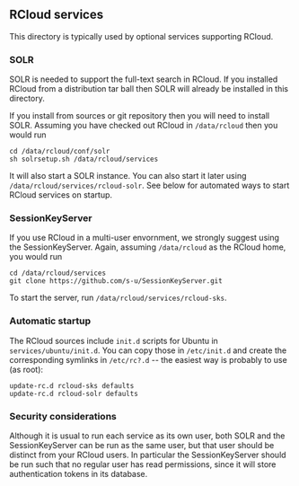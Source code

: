 ## RCloud services

This directory is typically used by optional services supporting RCloud.

### SOLR

SOLR is needed to support the full-text search in RCloud. If you
installed RCloud from a distribution tar ball then SOLR will already
be installed in this directory.

If you install from sources or git repository then you will need to
install SOLR. Assuming you have checked out RCloud in `/data/rcloud`
then you would run

    cd /data/rcloud/conf/solr
    sh solrsetup.sh /data/rcloud/services

It will also start a SOLR instance. You can also start it later using
`/data/rcloud/services/rcloud-solr`. See below for automated ways to
start RCloud services on startup.


### SessionKeyServer

If you use RCloud in a multi-user envornment, we strongly suggest
using the SessionKeyServer. Again, assuming `/data/rcloud` as the
RCloud home, you would run

    cd /data/rcloud/services
    git clone https://github.com/s-u/SessionKeyServer.git

To start the server, run `/data/rcloud/services/rcloud-sks`.


### Automatic startup

The RCloud sources include `init.d` scripts for Ubuntu in
`services/ubuntu/init.d`. You can copy those in `/etc/init.d` and
create the corresponding symlinks in `/etc/rc?.d` -- the easiest way
is probably to use (as root):

    update-rc.d rcloud-sks defaults
    update-rc.d rcloud-solr defaults


### Security considerations

Although it is usual to run each service as its own user, both SOLR
and the SessionKeyServer can be run as the same user, but that user
should be distinct from your RCloud users. In particular the
SessionKeyServer should be run such that no regular user has read
permissions, since it will store authentication tokens in its
database.
